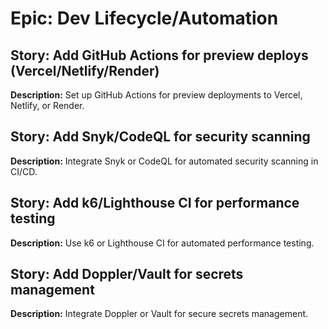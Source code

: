 # Epic: Dev Lifecycle/Automation

## Story: Add GitHub Actions for preview deploys (Vercel/Netlify/Render)

**Description:** Set up GitHub Actions for preview deployments to Vercel, Netlify, or Render.

## Story: Add Snyk/CodeQL for security scanning

**Description:** Integrate Snyk or CodeQL for automated security scanning in CI/CD.

## Story: Add k6/Lighthouse CI for performance testing

**Description:** Use k6 or Lighthouse CI for automated performance testing.

## Story: Add Doppler/Vault for secrets management

**Description:** Integrate Doppler or Vault for secure secrets management.
